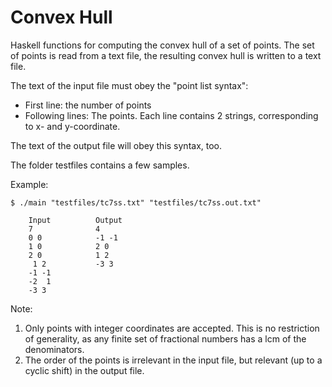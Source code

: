 # Convex Hull
Haskell functions for computing the convex hull of a set of points. 
The set of points is read from a text file, the resulting convex hull is
written to a text file.

The text of the input file must obey the "point list syntax":
* First line: the number of points
* Following lines: The points. Each line contains 2 strings, corresponding to x- and y-coordinate.

The text of the output file will obey this syntax, too.

The folder testfiles contains a few samples.

Example: 
```
$ ./main "testfiles/tc7ss.txt" "testfiles/tc7ss.out.txt"

    Input          Output
    7              4
    0 0            -1 -1
    1 0            2 0
    2 0            1 2
     1 2           -3 3
    -1 -1 
    -2  1
    -3 3
```

Note: 
1. Only points with integer coordinates are accepted. This is no restriction of generality, as any finite set of fractional numbers has a lcm of the denominators.
2. The order of the points is irrelevant in the input file, but relevant (up to a cyclic shift) in the output file.


